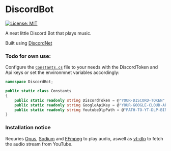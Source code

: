 # DiscordBot

[![License: MIT](https://img.shields.io/badge/License-MIT-yellow.svg)](https://opensource.org/licenses/MIT)

 A neat little Discord Bot that plays music.

Built using [DiscordNet](https://discordnet.dev/)

### Todo for own use:
Configure the [`Constants.cs`](./Constants.cs) file to your needs with the DiscordToken and Api keys or set the environmnet variables accordingly:
```cs
namespace DiscordBot;

public static class Constants
{
    public static readonly string DiscordToken = @"YOUR-DISCORD-TOKEN";
    public static readonly string GoogleApiKey = @"YOUR-GOOGLE-CLOUD-API-KEY";
    public static readonly string YoutubeDlpPath = @"PATH-TO-YT-DLP-BINARY";
}

```

### Installation notice

Requries [Opus](https://ftp.osuosl.org/pub/xiph/releases/opus/), [Sodium](https://download.libsodium.org/libsodium/releases/) and [FFmpeg](https://ffmpeg.org/) to play audio, aswell as [yt-dlp](https://github.com/yt-dlp/yt-dlp) to fetch the audio stream from YouTube.


